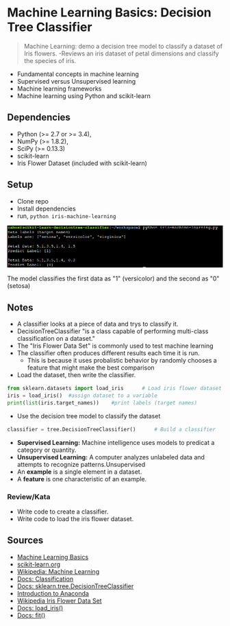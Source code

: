 # Machine Learning Basics: Decision Tree Classifier

>Machine Learning: demo a decision tree model to classify a dataset of Iris flowers.
>-Reviews an iris dataset of petal dimensions and classify the species of iris.

- Fundamental concepts in machine learning
- Supervised versus Unsupervised learning
- Machine learning frameworks
- Machine learning using Python and scikit-learn


## Dependencies

- Python (>= 2.7 or >= 3.4),
- NumPy (>= 1.8.2),
- SciPy (>= 0.13.3)
- scikit-learn
- Iris Flower Dataset (included with scikit-learn)


## Setup

- Clone repo
- Install dependencies
- run, `python iris-machine-learning`


<p align="center">
  <img src="./iris-ml.png">
</p>
<p>The model classifies the first data as "1" (versicolor) and the second as "0" (setosa)


## Notes

- A classifier looks at a piece of data and trys to classify it.
- DecisionTreeClassifier "is a class capable of performing multi-class classification on a dataset."
- The "Iris Flower Data Set" is commonly used to test machine learning
- The classifier often produces different results each time it is run.
  - This is because it uses probalistic behavior by randomly chooses a feature that might make the best comparison
- Load the dataset, then write the classifier.
```python
from sklearn.datasets import load_iris      # Load iris flower dataset
iris = load_iris()  #assign dataset to a variable
print(list(iris.target_names))    #print labels (target names)
```
- Use the decision tree model to classify the dataset
```python
classifier = tree.DecisionTreeClassifier()      # Build a classifier
```
- **Supervised Learning:**  Machine intelligence uses models to predicat a category or quantity.
- **Unsupervised Learning:** A computer analyzes unlabeled data and attempts to recognize patterns.Unsupervised
- An **example** is a single element in a dataset.
- A **feature** is one characteristic of an example.

### Review/Kata

- Write code to create a classifier.
- Write code to load the iris flower dataset.



## Sources

- [Machine Learning Basics](https://teamtreehouse.com/library/machine-learning-basics)
- [scikit-learn.org](https://scikit-learn.org/stable/)
- [Wikipedia: Machine Learning](https://en.wikipedia.org/wiki/Machine_learning)
- [Docs: Classification](https://scikit-learn.org/stable/modules/tree.html#classification)
- [Docs: sklearn.tree.DecisionTreeClassifier](https://scikit-learn.org/stable/modules/generated/sklearn.tree.DecisionTreeClassifier.html#sklearn.tree.DecisionTreeClassifier)
- [Introduction to Anaconda](https://teamtreehouse.com/library/introduction-to-anaconda)
- [Wikipedia Iris Flower Data Set](https://en.wikipedia.org/wiki/Iris_flower_data_set)
- [Docs: load_iris()](https://scikit-learn.org/stable/modules/generated/sklearn.datasets.load_iris.html#sklearn.datasets.load_iris)
- [Docs: fit()](https://scikit-learn.org/stable/modules/generated/sklearn.tree.DecisionTreeClassifier.html#sklearn.tree.DecisionTreeClassifier.fit)




